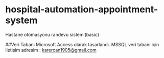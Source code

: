 # hospital-automation-appointment-system
Hastane otomasyonu randevu sistemi(basic)


##Veri Tabanı 
Microsoft Access olarak tasarlandı. MSSQL veri tabanı için iletişim adresim : karercan1905@gmail.com
